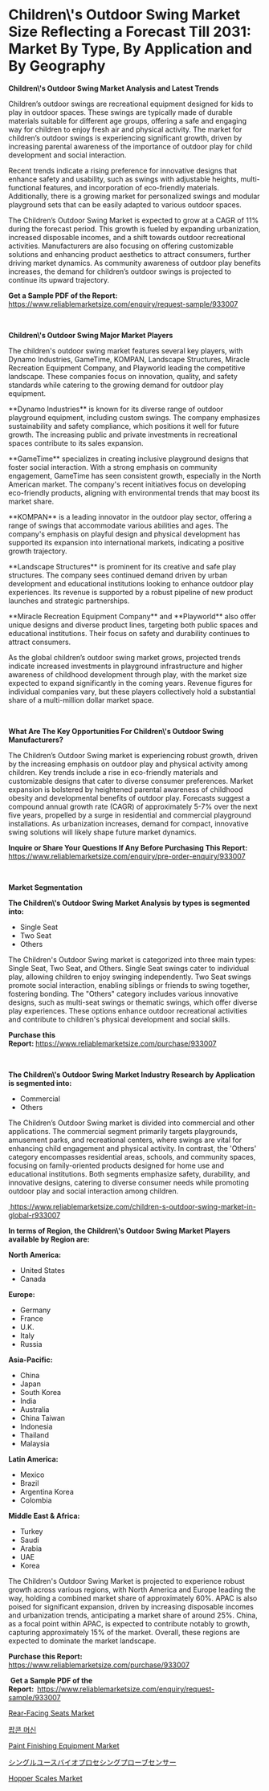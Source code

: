 <p><h1>Children\'s Outdoor Swing Market Size Reflecting a Forecast Till 2031: Market By Type, By Application and By Geography</h1></p><p><strong>Children\'s Outdoor Swing Market Analysis and Latest Trends</strong></p>
<p><p>Children’s outdoor swings are recreational equipment designed for kids to play in outdoor spaces. These swings are typically made of durable materials suitable for different age groups, offering a safe and engaging way for children to enjoy fresh air and physical activity. The market for children’s outdoor swings is experiencing significant growth, driven by increasing parental awareness of the importance of outdoor play for child development and social interaction.</p><p>Recent trends indicate a rising preference for innovative designs that enhance safety and usability, such as swings with adjustable heights, multi-functional features, and incorporation of eco-friendly materials. Additionally, there is a growing market for personalized swings and modular playground sets that can be easily adapted to various outdoor spaces.</p><p>The Children’s Outdoor Swing Market is expected to grow at a CAGR of 11% during the forecast period. This growth is fueled by expanding urbanization, increased disposable incomes, and a shift towards outdoor recreational activities. Manufacturers are also focusing on offering customizable solutions and enhancing product aesthetics to attract consumers, further driving market dynamics. As community awareness of outdoor play benefits increases, the demand for children’s outdoor swings is projected to continue its upward trajectory.</p></p>
<p><strong>Get a Sample PDF of the Report:&nbsp;</strong> <a href="https://www.reliablemarketsize.com/enquiry/request-sample/933007">https://www.reliablemarketsize.com/enquiry/request-sample/933007</a></p>
<p>&nbsp;</p>
<p><strong>Children\'s Outdoor Swing Major Market Players</strong></p>
<p><p>The children's outdoor swing market features several key players, with Dynamo Industries, GameTime, KOMPAN, Landscape Structures, Miracle Recreation Equipment Company, and Playworld leading the competitive landscape. These companies focus on innovation, quality, and safety standards while catering to the growing demand for outdoor play equipment.</p><p>**Dynamo Industries** is known for its diverse range of outdoor playground equipment, including custom swings. The company emphasizes sustainability and safety compliance, which positions it well for future growth. The increasing public and private investments in recreational spaces contribute to its sales expansion.</p><p>**GameTime** specializes in creating inclusive playground designs that foster social interaction. With a strong emphasis on community engagement, GameTime has seen consistent growth, especially in the North American market. The company's recent initiatives focus on developing eco-friendly products, aligning with environmental trends that may boost its market share.</p><p>**KOMPAN** is a leading innovator in the outdoor play sector, offering a range of swings that accommodate various abilities and ages. The company's emphasis on playful design and physical development has supported its expansion into international markets, indicating a positive growth trajectory.</p><p>**Landscape Structures** is prominent for its creative and safe play structures. The company sees continued demand driven by urban development and educational institutions looking to enhance outdoor play experiences. Its revenue is supported by a robust pipeline of new product launches and strategic partnerships.</p><p>**Miracle Recreation Equipment Company** and **Playworld** also offer unique designs and diverse product lines, targeting both public spaces and educational institutions. Their focus on safety and durability continues to attract consumers.</p><p>As the global children’s outdoor swing market grows, projected trends indicate increased investments in playground infrastructure and higher awareness of childhood development through play, with the market size expected to expand significantly in the coming years. Revenue figures for individual companies vary, but these players collectively hold a substantial share of a multi-million dollar market space.</p></p>
<p>&nbsp;</p>
<p><strong>What Are The Key Opportunities For Children\'s Outdoor Swing Manufacturers?</strong></p>
<p><p>The Children’s Outdoor Swing market is experiencing robust growth, driven by the increasing emphasis on outdoor play and physical activity among children. Key trends include a rise in eco-friendly materials and customizable designs that cater to diverse consumer preferences. Market expansion is bolstered by heightened parental awareness of childhood obesity and developmental benefits of outdoor play. Forecasts suggest a compound annual growth rate (CAGR) of approximately 5-7% over the next five years, propelled by a surge in residential and commercial playground installations. As urbanization increases, demand for compact, innovative swing solutions will likely shape future market dynamics.</p></p>
<p><strong>Inquire or Share Your Questions If Any Before Purchasing This Report:</strong> <a href="https://www.reliablemarketsize.com/enquiry/pre-order-enquiry/933007">https://www.reliablemarketsize.com/enquiry/pre-order-enquiry/933007</a></p>
<p>&nbsp;</p>
<p><strong>Market Segmentation</strong></p>
<p><strong>The Children\'s Outdoor Swing Market Analysis by types is segmented into:</strong></p>
<p><ul><li>Single Seat</li><li>Two Seat</li><li>Others</li></ul></p>
<p><p>The Children's Outdoor Swing market is categorized into three main types: Single Seat, Two Seat, and Others. Single Seat swings cater to individual play, allowing children to enjoy swinging independently. Two Seat swings promote social interaction, enabling siblings or friends to swing together, fostering bonding. The "Others" category includes various innovative designs, such as multi-seat swings or thematic swings, which offer diverse play experiences. These options enhance outdoor recreational activities and contribute to children's physical development and social skills.</p></p>
<p><strong>Purchase this Report:&nbsp;</strong><a href="https://www.reliablemarketsize.com/purchase/933007">https://www.reliablemarketsize.com/purchase/933007</a></p>
<p>&nbsp;</p>
<p><strong>The Children\'s Outdoor Swing Market Industry Research by Application is segmented into:</strong></p>
<p><ul><li>Commercial</li><li>Others</li></ul></p>
<p><p>The Children’s Outdoor Swing market is divided into commercial and other applications. The commercial segment primarily targets playgrounds, amusement parks, and recreational centers, where swings are vital for enhancing child engagement and physical activity. In contrast, the 'Others' category encompasses residential areas, schools, and community spaces, focusing on family-oriented products designed for home use and educational institutions. Both segments emphasize safety, durability, and innovative designs, catering to diverse consumer needs while promoting outdoor play and social interaction among children.</p></p>
<p><a href="https://www.reliablemarketsize.com/children-s-outdoor-swing-market-in-global-r933007">&nbsp;https://www.reliablemarketsize.com/children-s-outdoor-swing-market-in-global-r933007</a></p>
<p><strong>In terms of Region, the Children\'s Outdoor Swing Market Players available by Region are:</strong></p>
<p>
    <p> <strong> North America: </strong>
        <ul>
            <li>United States</li>
            <li>Canada</li>
        </ul>
        </p> 
    <p> <strong> Europe: </strong>
        <ul>
            <li>Germany</li>
            <li>France</li>
            <li>U.K.</li>
            <li>Italy</li>
            <li>Russia</li>
        </ul>
        </p> 
    <p> <strong> Asia-Pacific: </strong>
        <ul>
            <li>China</li>
            <li>Japan</li>
            <li>South Korea</li>
            <li>India</li>
            <li>Australia</li>
            <li>China Taiwan</li>
            <li>Indonesia</li>
            <li>Thailand</li>
            <li>Malaysia</li>
        </ul>
        </p> 
    <p> <strong> Latin America: </strong>
        <ul>
            <li>Mexico</li>
            <li>Brazil</li>
            <li>Argentina Korea</li>
            <li>Colombia</li>
        </ul>
        </p> 
    <p> <strong> Middle East & Africa: </strong>
        <ul>
            <li>Turkey</li>
            <li>Saudi</li>
            <li>Arabia</li>
            <li>UAE</li>
            <li>Korea</li>
        </ul>
    </p>
    </p>
<p><p>The Children's Outdoor Swing Market is projected to experience robust growth across various regions, with North America and Europe leading the way, holding a combined market share of approximately 60%. APAC is also poised for significant expansion, driven by increasing disposable incomes and urbanization trends, anticipating a market share of around 25%. China, as a focal point within APAC, is expected to contribute notably to growth, capturing approximately 15% of the market. Overall, these regions are expected to dominate the market landscape.</p></p>
<p><strong>Purchase this Report: </strong><a href="https://www.reliablemarketsize.com/purchase/933007">https://www.reliablemarketsize.com/purchase/933007</a></p>
<p>&nbsp;<strong>Get a Sample PDF of the Report:&nbsp;&nbsp;</strong><a href="https://www.reliablemarketsize.com/enquiry/request-sample/933007">https://www.reliablemarketsize.com/enquiry/request-sample/933007</a></p>
<p><strong></strong></p>
<p><p><a href="https://issuu.com/reportprime-2/docs/rear-facing-seats-market-size-2030._abf4016d2967d9">Rear-Facing Seats Market</a></p><p><a href="https://medium.com/@czbtzkwc9/%EC%84%B8%EA%B3%84-popcorn-machine-market-%EC%9D%80-2024%EC%97%90%EC%84%9C-2031%EB%A1%9C-%EC%97%B0%ED%8F%89%EA%B7%A0-%EC%A6%9D%EA%B0%80%EC%9C%A8%EC%9D%84-%EB%B3%B4%EC%9D%BC-%EA%B2%83%EC%9C%BC%EB%A1%9C-%EC%98%88%EC%83%81%EB%90%A9%EB%8B%88%EB%8B%A4-7d8aa96111d9?postPublishedType=initial">팝콘 머신</a></p><p><a href="https://www.linkedin.com/pulse/pioneering-growth-analyzing-global-paint-finishing-equipment-fjiwe?trackingId=lRkO1vstT7eb3gTM96nqmw%3D%3D">Paint Finishing Equipment Market</a></p><p><a href="https://medium.com/@jamiebertrgnaum3545/single-use-bioprocessing-probes-sensors-c7421dc3460b">シングルユースバイオプロセシングプローブセンサー</a></p><p><a href="https://www.linkedin.com/pulse/hopper-scales-market-size-share-trends-analysis-report-end-80cce?trackingId=PTGXn%2FEwRxSXKRKRFm%2BSSA%3D%3D">Hopper Scales Market</a></p></p>
